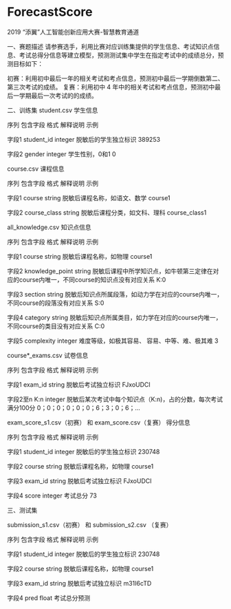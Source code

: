 # ForecastScore
2019 “添翼”人工智能创新应用大赛-智慧教育通道

一、赛题描述
请参赛选手，利用比赛对应训练集提供的学生信息、考试知识点信息、考试总得分信息等建立模型，预测测试集中学生在指定考试中的成绩总分，预测目标如下：

初赛：利用初中最后一年的相关考试和考点信息，预测初中最后一学期倒数第二、第三次考试的成绩。
复赛：利用初中 4 年中的相关考试和考点信息，预测初中最后一学期最后一次考试的的成绩。


二、训练集
student.csv 学生信息

序列	    包含字段	        格式	        解释说明	            示例

字段1	student_id	    integer 	脱敏后的学生独立标识	389253

字段2	gender	        integer	    学生性别，0和1	    0



course.csv 课程信息

序列	    包含字段	        格式	        解释说明                       示例

字段1	course	        string	    脱敏后课程名称，如语文、数学	     course1

字段2	course_class	string	    脱敏后课程分类，如文科、理科	     course_class1



all_knowledge.csv 知识点信息

序列	    包含字段	            格式	        解释说明	                                                                        示例

字段1	course	            string	    脱敏后课程名称，如物理	                                                            course1

字段2	knowledge_point	    string	    脱敏后课程中所学知识点，如牛顿第三定律在对应的course内唯一，不同course的知识点没有对应关系	    K:0

字段3	section	            string	    脱敏后知识点所属段落，如动力学在对应的course内唯一，不同course的段落没有对应关系	            S:0

字段4	category	        string	    脱敏后知识点所属类目，如力学在对应的course内唯一，不同course的类目没有对应关系	            C:0

字段5	complexity	        integer	    难度等级，如极其容易、 容易、中等、难、极其难	3



course*_exams.csv 试卷信息

序列	    包含字段	    格式	        解释说明	                                                示例

字段1	exam_id	    string  	脱敏后考试独立标识	                                        FJxoUDCI

字段2至n	K:n	        integer 	脱敏后某次考试中每个知识点（K:n)，占的分数，每次考试满分100分	    0；0；0；0；0；0；6；3；0；6；...



exam_score_s1.csv（初赛） 和 exam_score.csv（复赛） 得分信息

序列	    包含字段	        格式	        解释说明	                示例

字段1	student_id	    integer	    脱敏后的学生独立标识	    230748

字段2	course	        string	    脱敏后课程名称，如物理	    course1

字段3	exam_id	        string	    脱敏后考试独立标识	        FJxoUDCI

字段4	score	          integer	    考试总分	                73



三、测试集

submission_s1.csv（初赛） 和 submission_s2.csv （复赛）

序列	    包含字段	        格式	        解释说明	                示例

字段1	student_id	    integer	    脱敏后的学生独立标识	    230748

字段2	course	        string	    脱敏后课程名称，如物理	    course1

字段3	exam_id	        string	    脱敏后考试独立标识	        m31I6cTD

字段4	pred	          float	    考试总分预测


